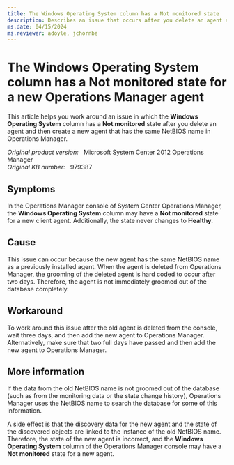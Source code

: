 ```yaml
---
title: The Windows Operating System column has a Not monitored state
description: Describes an issue that occurs after you delete an agent and then create a new agent that has the same NetBIOS name in System Center Operations Manager.
ms.date: 04/15/2024
ms.reviewer: adoyle, jchornbe
---
```

# The Windows Operating System column has a Not monitored state for a new Operations Manager agent

This article helps you work around an issue in which the **Windows Operating System** column has a **Not monitored** state after you delete an agent and then create a new agent that has the same NetBIOS name in Operations Manager.

_Original product version:_ &nbsp; Microsoft System Center 2012 Operations Manager  
_Original KB number:_ &nbsp; 979387

## Symptoms

In the Operations Manager console of System Center Operations Manager, the **Windows Operating System** column may have a **Not monitored** state for a new client agent. Additionally, the state never changes to **Healthy**.

## Cause

This issue can occur because the new agent has the same NetBIOS name as a previously installed agent. When the agent is deleted from Operations Manager, the grooming of the deleted agent is hard coded to occur after two days. Therefore, the agent is not immediately groomed out of the database completely.

## Workaround

To work around this issue after the old agent is deleted from the console, wait three days, and then add the new agent to Operations Manager. Alternatively, make sure that two full days have passed and then add the new agent to Operations Manager.

## More information

If the data from the old NetBIOS name is not groomed out of the database (such as from the monitoring data or the state change history), Operations Manager uses the NetBIOS name to search the database for some of this information.

A side effect is that the discovery data for the new agent and the state of the discovered objects are linked to the instance of the old NetBIOS name. Therefore, the state of the new agent is incorrect, and the **Windows Operating System** column of the Operations Manager console may have a **Not monitored** state for a new agent.
